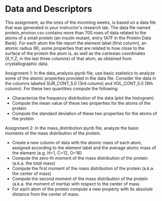 # Data and Descriptors
This assignment, as the ones of the incoming weeks, is based on a data file that was generated in your instructor's research lab. The data file named protein_environ.csv contains more than 700 rows of data related to the atoms of a small protein (an insulin mutant, entry 1A7F in the Protein Data Bank). For each atom the file report the element label (first column), an atomic radius (R), some properties that are related to how close to the surface of the protein the atom is, as well as the cartesian coordinates (X,Y,Z, in the last three columns) of that atom, as obtained from crystallographic data.

Assignment 1: In the data_analysis.ipynb file, use basic statistics to analyze some of the atomic properties provided in the data file. Consider the data in the columns labeled SUR_CONT_5.0 (3rd column) and VOL_CONT_5.0 (9th column). For these two quantities compute the following: 
* Characterize the frequency distribution of the data (plot the histogram)
* Compute the mean value of these two properties for the atoms of the protein
* Compute the standard deviation of these two properties for the atoms of the protein

Assignment 2: In the mass_distribution.ipynb file, analyze the basic moments of the mass distribution of the protein.
* Create a new column of data with the atomic mass of each atom, assigned according to the element label and the average atomc mass of the element (e.g. H=1, C=12, O=16)
* Compute the zero-th moment of the mass distribution of the protein (a.k.a. the total mass)
* Compute the first moment of the mass distribution of the protein (a.k.a. the center of mass)
* Compute the second moment of the mass distribution of the protein (a.k.a. the moment of inertia) with respect to the center of mass
* For each atom of the protein compute a new property with its absolute distance from the center of mass.